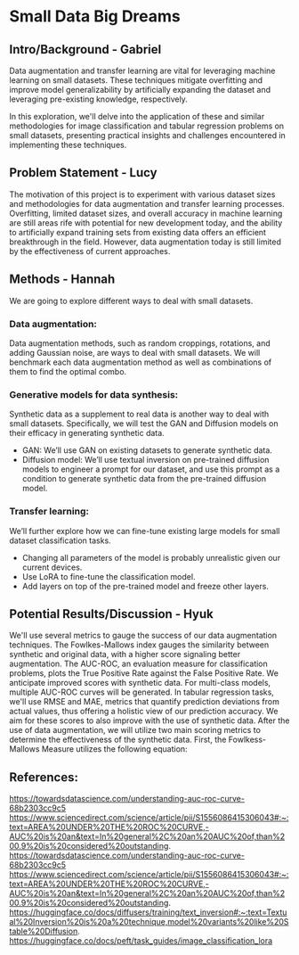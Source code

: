 # Small Data Big Dreams
## Intro/Background - Gabriel

Data augmentation and transfer learning are vital for leveraging machine learning on small datasets. These techniques mitigate overfitting and improve model generalizability by artificially expanding the dataset and leveraging pre-existing knowledge, respectively. 

In this exploration, we'll delve into the application of these and similar methodologies for image classification and tabular regression problems on small datasets, presenting practical insights and challenges encountered in implementing these techniques.

## Problem Statement - Lucy

The motivation of this project is to experiment with various dataset sizes and methodologies for data augmentation and transfer learning processes. Overfitting, limited dataset sizes, and overall accuracy in machine learning are still areas rife with potential for new development today, and the ability to artificially expand training sets from existing data offers an efficient breakthrough in the field. However, data augmentation today is still limited by the effectiveness of current approaches.

## Methods - Hannah

We are going to explore different ways to deal with small datasets.

### Data augmentation:
Data augmentation methods, such as random croppings, rotations, and adding Gaussian noise, are ways to deal with small datasets. We will benchmark each data augmentation method as well as combinations of them to find the optimal combo.

### Generative models for data synthesis:
Synthetic data as a supplement to real data is another way to deal with small datasets. Specifically, we will test the GAN and Diffusion models on their efficacy in generating synthetic data.
- GAN: We’ll use GAN on existing datasets to generate synthetic data.
- Diffusion model: We’ll use textual inversion on pre-trained diffusion models to engineer a prompt for our dataset, and use this prompt as a condition to generate synthetic data from the pre-trained diffusion model.
### Transfer learning: 
We’ll further explore how we can fine-tune existing large models for small dataset classification tasks.
- Changing all parameters of the model is probably unrealistic given our current devices.
- Use LoRA to fine-tune the classification model.
- Add layers on top of the pre-trained model and freeze other layers.
## Potential Results/Discussion - Hyuk

We'll use several metrics to gauge the success of our data augmentation techniques. The Fowlkes-Mallows index gauges the similarity between synthetic and original data, with a higher score signaling better augmentation. The AUC-ROC, an evaluation measure for classification problems, plots the True Positive Rate against the False Positive Rate. We anticipate improved scores with synthetic data. For multi-class models, multiple AUC-ROC curves will be generated. In tabular regression tasks, we'll use RMSE and MAE, metrics that quantify prediction deviations from actual values, thus offering a holistic view of our prediction accuracy. We aim for these scores to also improve with the use of synthetic data. After the use of data augmentation, we will utilize two main scoring metrics to determine the effectiveness of the synthetic data. First, the Fowlkess-Mallows Measure utilizes the following equation:

## References:
https://towardsdatascience.com/understanding-auc-roc-curve-68b2303cc9c5
https://www.sciencedirect.com/science/article/pii/S1556086415306043#:~:text=AREA%20UNDER%20THE%20ROC%20CURVE,-AUC%20is%20an&text=In%20general%2C%20an%20AUC%20of,than%200.9%20is%20considered%20outstanding.
https://towardsdatascience.com/understanding-auc-roc-curve-68b2303cc9c5
https://www.sciencedirect.com/science/article/pii/S1556086415306043#:~:text=AREA%20UNDER%20THE%20ROC%20CURVE,-AUC%20is%20an&text=In%20general%2C%20an%20AUC%20of,than%200.9%20is%20considered%20outstanding.
https://huggingface.co/docs/diffusers/training/text_inversion#:~:text=Textual%20Inversion%20is%20a%20technique,model%20variants%20like%20Stable%20Diffusion.
https://huggingface.co/docs/peft/task_guides/image_classification_lora 

